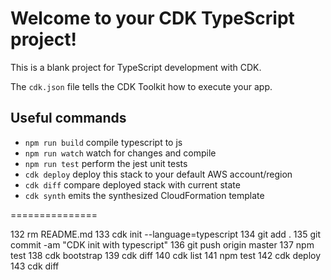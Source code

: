 # Welcome to your CDK TypeScript project!

This is a blank project for TypeScript development with CDK.

The `cdk.json` file tells the CDK Toolkit how to execute your app.

## Useful commands

 * `npm run build`   compile typescript to js
 * `npm run watch`   watch for changes and compile
 * `npm run test`    perform the jest unit tests
 * `cdk deploy`      deploy this stack to your default AWS account/region
 * `cdk diff`        compare deployed stack with current state
 * `cdk synth`       emits the synthesized CloudFormation template

===============

  132  rm README.md
  133  cdk init --language=typescript
  134  git add .
  135  git commit -am "CDK init with typescript"
  136  git push origin master
  137  npm test
  138  cdk bootstrap
  139  cdk diff
  140  cdk list
  141  npm test
  142  cdk deploy
  143  cdk diff